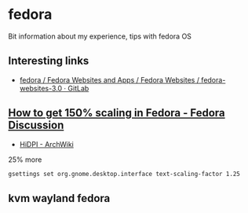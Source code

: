 # fedora
Bit information about my experience, tips with fedora OS

## Interesting links

+ [fedora / Fedora Websites and Apps / Fedora Websites / fedora-websites-3.0 · GitLab](https://gitlab.com/fedora/websites-apps/fedora-websites/fedora-websites-3.0)


## [How to get 150% scaling in Fedora - Fedora Discussion](https://discussion.fedoraproject.org/t/how-to-get-150-scaling-in-fedora/70814/3)

+ [HiDPI - ArchWiki](https://wiki.archlinux.org/title/HiDPI#Wayland)

25% more
```bash
gsettings set org.gnome.desktop.interface text-scaling-factor 1.25
```  





## kvm wayland fedora

